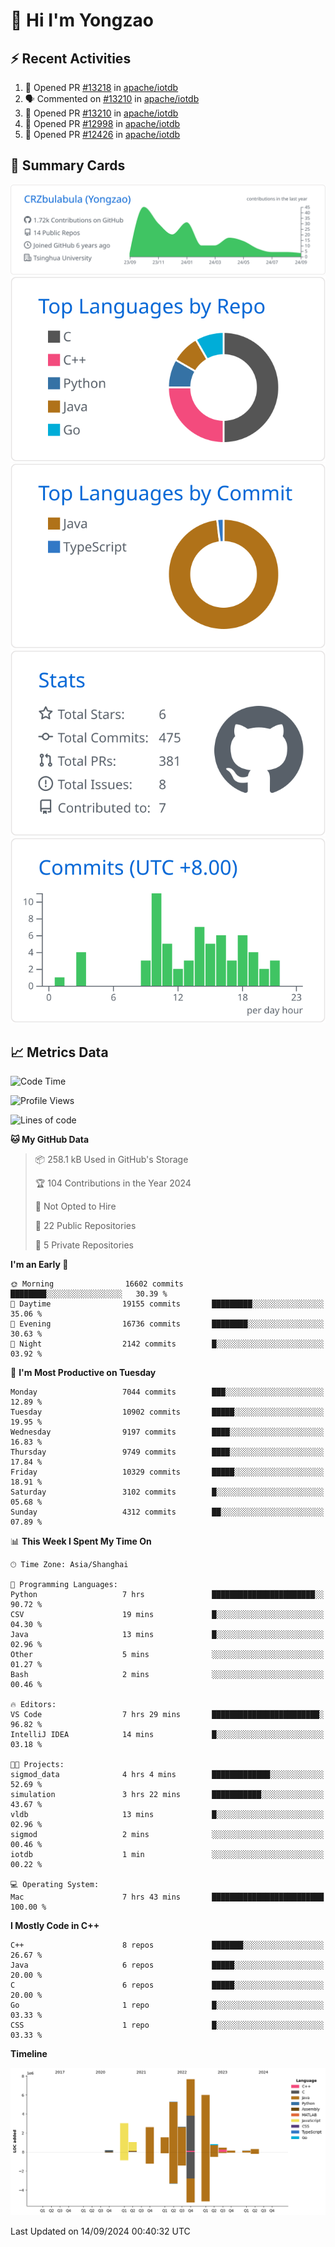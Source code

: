 # 👋 Hi I'm Yongzao

## ⚡ Recent Activities
<!--START_SECTION:activity-->
1. 💪 Opened PR [#13218](https://github.com/apache/iotdb/pull/13218) in [apache/iotdb](https://github.com/apache/iotdb)
2. 🗣 Commented on [#13210](https://github.com/apache/iotdb/pull/13210#issuecomment-2294850976) in [apache/iotdb](https://github.com/apache/iotdb)
3. 💪 Opened PR [#13210](https://github.com/apache/iotdb/pull/13210) in [apache/iotdb](https://github.com/apache/iotdb)
4. 💪 Opened PR [#12998](https://github.com/apache/iotdb/pull/12998) in [apache/iotdb](https://github.com/apache/iotdb)
5. 💪 Opened PR [#12426](https://github.com/apache/iotdb/pull/12426) in [apache/iotdb](https://github.com/apache/iotdb)
<!--END_SECTION:activity-->

## 🎑 Summary Cards

[![](https://raw.githubusercontent.com/CRZbulabula/CRZbulabula/main/profile-summary-card-output/github/0-profile-details.svg)](https://github.com/vn7n24fzkq/github-profile-summary-cards)
[![](https://raw.githubusercontent.com/CRZbulabula/CRZbulabula/main/profile-summary-card-output/github/1-repos-per-language.svg)](https://github.com/vn7n24fzkq/github-profile-summary-cards) [![](https://raw.githubusercontent.com/CRZbulabula/CRZbulabula/main/profile-summary-card-output/github/2-most-commit-language.svg)](https://github.com/vn7n24fzkq/github-profile-summary-cards)
[![](https://raw.githubusercontent.com/CRZbulabula/CRZbulabula/main/profile-summary-card-output/github/3-stats.svg)](https://github.com/vn7n24fzkq/github-profile-summary-cards) [![](https://raw.githubusercontent.com/CRZbulabula/CRZbulabula/main/profile-summary-card-output/github/4-productive-time.svg)](https://github.com/vn7n24fzkq/github-profile-summary-cards)

## 📈 Metrics Data

<!--START_SECTION:waka-->
![Code Time](http://img.shields.io/badge/Code%20Time-683%20hrs%2011%20mins-blue)

![Profile Views](http://img.shields.io/badge/Profile%20Views-23-blue)

![Lines of code](https://img.shields.io/badge/From%20Hello%20World%20I%27ve%20Written-31.8%20million%20lines%20of%20code-blue)

**🐱 My GitHub Data** 

> 📦 258.1 kB Used in GitHub's Storage 
 > 
> 🏆 104 Contributions in the Year 2024
 > 
> 🚫 Not Opted to Hire
 > 
> 📜 22 Public Repositories 
 > 
> 🔑 5 Private Repositories 
 > 
**I'm an Early 🐤** 

```text
🌞 Morning                16602 commits       ████████░░░░░░░░░░░░░░░░░   30.39 % 
🌆 Daytime                19155 commits       █████████░░░░░░░░░░░░░░░░   35.06 % 
🌃 Evening                16736 commits       ████████░░░░░░░░░░░░░░░░░   30.63 % 
🌙 Night                  2142 commits        █░░░░░░░░░░░░░░░░░░░░░░░░   03.92 % 
```
📅 **I'm Most Productive on Tuesday** 

```text
Monday                   7044 commits        ███░░░░░░░░░░░░░░░░░░░░░░   12.89 % 
Tuesday                  10902 commits       █████░░░░░░░░░░░░░░░░░░░░   19.95 % 
Wednesday                9197 commits        ████░░░░░░░░░░░░░░░░░░░░░   16.83 % 
Thursday                 9749 commits        ████░░░░░░░░░░░░░░░░░░░░░   17.84 % 
Friday                   10329 commits       █████░░░░░░░░░░░░░░░░░░░░   18.91 % 
Saturday                 3102 commits        █░░░░░░░░░░░░░░░░░░░░░░░░   05.68 % 
Sunday                   4312 commits        ██░░░░░░░░░░░░░░░░░░░░░░░   07.89 % 
```


📊 **This Week I Spent My Time On** 

```text
🕑︎ Time Zone: Asia/Shanghai

💬 Programming Languages: 
Python                   7 hrs               ███████████████████████░░   90.72 % 
CSV                      19 mins             █░░░░░░░░░░░░░░░░░░░░░░░░   04.30 % 
Java                     13 mins             █░░░░░░░░░░░░░░░░░░░░░░░░   02.96 % 
Other                    5 mins              ░░░░░░░░░░░░░░░░░░░░░░░░░   01.27 % 
Bash                     2 mins              ░░░░░░░░░░░░░░░░░░░░░░░░░   00.46 % 

🔥 Editors: 
VS Code                  7 hrs 29 mins       ████████████████████████░   96.82 % 
IntelliJ IDEA            14 mins             █░░░░░░░░░░░░░░░░░░░░░░░░   03.18 % 

🐱‍💻 Projects: 
sigmod_data              4 hrs 4 mins        █████████████░░░░░░░░░░░░   52.69 % 
simulation               3 hrs 22 mins       ███████████░░░░░░░░░░░░░░   43.67 % 
vldb                     13 mins             █░░░░░░░░░░░░░░░░░░░░░░░░   02.96 % 
sigmod                   2 mins              ░░░░░░░░░░░░░░░░░░░░░░░░░   00.46 % 
iotdb                    1 min               ░░░░░░░░░░░░░░░░░░░░░░░░░   00.22 % 

💻 Operating System: 
Mac                      7 hrs 43 mins       █████████████████████████   100.00 % 
```

**I Mostly Code in C++** 

```text
C++                      8 repos             ███████░░░░░░░░░░░░░░░░░░   26.67 % 
Java                     6 repos             █████░░░░░░░░░░░░░░░░░░░░   20.00 % 
C                        6 repos             █████░░░░░░░░░░░░░░░░░░░░   20.00 % 
Go                       1 repo              █░░░░░░░░░░░░░░░░░░░░░░░░   03.33 % 
CSS                      1 repo              █░░░░░░░░░░░░░░░░░░░░░░░░   03.33 % 
```



**Timeline**

![Lines of Code chart](https://raw.githubusercontent.com/CRZbulabula/CRZbulabula/main/assets/bar_graph.png)


 Last Updated on 14/09/2024 00:40:32 UTC
<!--END_SECTION:waka-->

